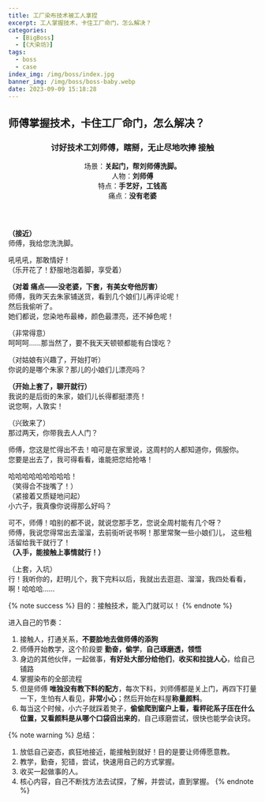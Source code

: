 ```yaml
---
title: 工厂染布技术被工人拿捏
excerpt: 工人掌握技术，卡住工厂命门，怎么解决？
categories:
  - [BigBoss]
  - [《大染坊》]
tags:
  - boss
  - case
index_img: /img/boss/index.jpg
banner_img: /img/boss/boss-baby.webp
date: 2023-09-09 15:18:28
---
```


## 师傅掌握技术，卡住工厂命门，怎么解决？

<article class="the-dialogue">
	<header>
    <h3>
      讨好技术工刘师傅，瞎掰，无止尽地吹捧
      <span class="label label-success">接触</span>
    </h3>
    <div class="note note-secondary">
      <font class=success-text>场景：<b>关起门，帮刘师傅洗脚。</b></font><br>
      <font class=info-text>人物：<b>刘师傅</b></font><br>
      <font class=warning-text>特点：<b>手艺好，工钱高</b></font><br>
      <font class=danger-text>痛点：<b>没有老婆</b></font><br>
    </div>
  </header>
  <p class="sender" title="小六子">
    <b class="label label-success">（接近）</b><br>
    师傅，我给您洗洗脚。
  </p>
  <p class="responder" title="刘师傅">
    吼吼吼，那敢情好！<br>
    <span class="label label-primary">（乐开花了！舒服地泡着脚，享受着）</span>
  </p>
  <p class="sender" title="小六子">
    <b class="label label-danger">（对着 痛点——没老婆，下套，有美女夸他厉害）</b><br>
    师傅，我昨天去朱家铺送货，看到几个娘们儿再评论呢！<br>
    然后我偷听了。<br>
    她们都说，您染地布最棒，颜色最漂亮，还不掉色呢！
  </p>
  <p class="responder" title="刘师傅">
    <span class="label label-primary">（非常得意）</span>
    <br>
    呵呵呵……那当然了，要不我天天顿顿都能有白馍吃？
  </p>
  <p class="responder" title="刘师傅">
    <span class="label label-primary">（对姑娘有兴趣了，开始打听）</span>
    <br>
    你说的是哪个朱家？那儿的小娘们儿漂亮吗？
  </p>
  <p class="sender" title="小六子">
    <b class="label label-success">（开始上套了，聊开就行）</b><br>
    我说的是后街的朱家，娘们儿长得都挺漂亮！<br>
    说您啊，人敦实！
  </p>
  <p class="responder" title="刘师傅">
    <span class="label label-primary">（兴致来了）</span>
    <br>
    那过两天，你带我去人人门？
  </p>
  <p class="sender" title="小六子">
    师傅，您这是忙得出不去！咱可是在家里说，这周村的人都知道你，佩服你。<br>
    您要是出去了，我可得看看，谁能把您给抢咯！
  </p>
  <p class="responder" title="刘师傅">
    哈哈哈哈哈哈哈哈哈！<br>
    <span class="label label-primary">（笑得合不拢嘴了！）</span>
    <br>
    <span class="label label-primary">（紧接着又质疑地问起）</span>
    <br>
    小六子，我真像你说得那么好吗？
  </p>
  <p class="sender" title="小六子">
    可不，师傅！咱别的都不说，就说您那手艺，您说全周村能有几个呀？<br>
    师傅，我说您得常出去溜溜，去前街听说书啊！那里常聚一些小娘们儿，
    <span class=success-text>这些粗活留给我干就行了！</span><br>
    <b class="label label-success">（入手，能接触上事情就行！）</b>
  </p>
  <p class="responder" title="刘师傅">
    <span class="label label-primary">（上套，入坑）</span>
    <br>
    行！我听你的，赶明儿个，我下完料以后，我就出去逛逛、溜溜，我四处看看，啊！哈哈哈……
  </p>
</article>

{% note success %}
目的：接触技术，能入门就可以！
{% endnote %}

进入自己的节奏：

1. 接触人，打通关系，<b class=success-text>不要脸地去做师傅的添狗</b>
2. 师傅开始教学，这个阶段要 <b class=warning-text>勤奋，偷学</b>，<b class=success-text>自己琢磨透，领悟</b>
3. 身边的其他伙伴，一起做事，<b class=warning-text>有好处大部分给他们</b>，<b class=success-text>收买和拉拢人心</b>，给自己铺路
4. 掌握染布的全部流程
5. 但是师傅 <b class=danger-text>唯独没有教下料的配方</b>，每次下料，刘师傅都是关上门，再四下打量一下，生怕有人看见，<b class=danger-text>非常小心</b>；然后开始在料屋<b class=warning-text>称量颜料</b>。
6. 每当这个时候，小六子就踩着凳子，<b class=success-text>偷偷爬到窗户上看，看秤砣系子压在什么位置，又看颜料是从哪个口袋舀出来的</b>，自己琢磨尝试，很快也能学会诀窍。


{% note warning %}
总结：
1. 放低自己姿态，疯狂地接近，能接触到就好！目的是要让师傅愿意教。
2. 教学，勤奋，犯错，尝试，快速用自己的方式掌握。
3. 收买一起做事的人。
4. 核心内容，自己不断找方法去试探，了解，并尝试，直到掌握。
{% endnote %}
